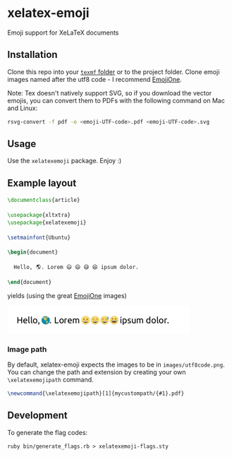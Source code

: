 # xelatex-emoji
Emoji support for XeLaTeX documents

## Installation
Clone this repo into your [`texmf` folder](https://en.wikibooks.org/wiki/LaTeX/Installing_Extra_Packages) or to the project folder. Clone emoji images named after the utf8 code - I recommend [EmojiOne](https://github.com/Ranks/emojione).

Note: Tex doesn't natively support SVG, so if you download the vector emojis, you can convert them to PDFs with the following command on Mac and Linux:

```bash
rsvg-convert -f pdf -o <emoji-UTF-code>.pdf <emoji-UTF-code>.svg
```

## Usage
Use the `xelatexemoji` package. Enjoy :)

## Example layout
```tex
\documentclass{article}

\usepackage{xltxtra}
\usepackage{xelatexemoji}

\setmainfont{Ubuntu}

\begin{document}

  Hello, 🌎. Lorem 😃 😄 😅 😆 ipsum dolor.

\end{document}
```

yields (using the great [EmojiOne](https://github.com/Ranks/emojione) images)

![example result](example/example.png)

### Image path

By default, xelatex-emoji expects the images to be in `images/utf8code.png`. You can change the path and extension by creating your own `\xelatexemojipath` command.

```tex
\newcommand{\xelatexemojipath}[1]{mycustompath/{#1}.pdf}
```

## Development

To generate the flag codes:

```
ruby bin/generate_flags.rb > xelatexemoji-flags.sty
```
